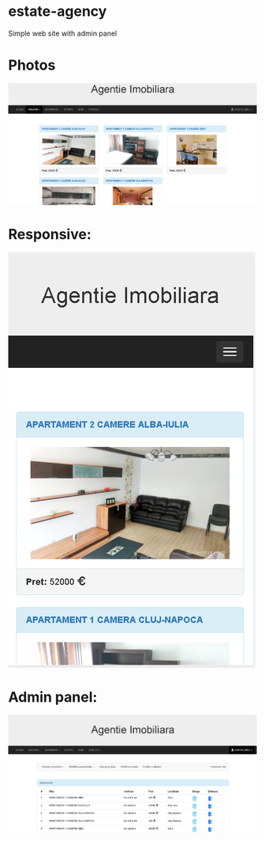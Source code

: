 # estate-agency
Simple web site with admin panel

# Photos

![Screenshot](web_vanzari.png)

# Responsive:

![Screenshot](responsive_vanzari.png)

# Admin panel:

![Screenshot](admin_panel.png)
